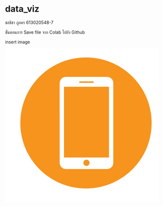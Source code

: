 # data_viz
ชลธิชา ภูลคร 613020548-7


ขั้นตอนการ Save file จาก Colab ไปยัง Github


insert image

![unnamed](unnamed.jpg)
